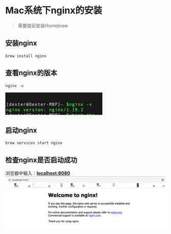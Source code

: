 # Mac系统下nginx的安装

> 需要提前安装Homebrew

## 安装nginx

```
brew install nginx
```

## 查看nginx的版本

```
nginx -v
```

![](/assets/服务器后端开发-nginx安装-1.png)

## 启动nginx

```
brew services start nginx
```

## 检查nginx是否启动成功

浏览器中输入：**[localhost:8080](localhost:8080)**
![](/assets/服务器后端开发-nginx安装-2.png)



